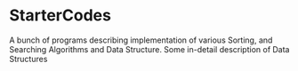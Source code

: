 # StarterCodes
A bunch of programs describing implementation of various Sorting, and Searching Algorithms and Data Structure. 
Some in-detail description of Data Structures 
